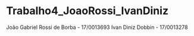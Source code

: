 # Trabalho4_JoaoRossi_IvanDiniz
João Gabriel Rossi de Borba - 17/0013693
Ivan Diniz Dobbin - 17/0013278
